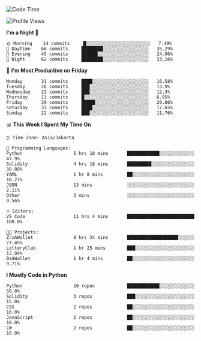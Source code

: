 <!--START_SECTION:waka-->
![Code Time](http://img.shields.io/badge/Code%20Time-989%20hrs%2022%20mins-blue)

![Profile Views](http://img.shields.io/badge/Profile%20Views-3-blue)

**I'm a Night 🦉** 

```text
🌞 Morning    14 commits     █░░░░░░░░░░░░░░░░░░░░░░░░   7.49% 
🌆 Daytime    66 commits     ████████░░░░░░░░░░░░░░░░░   35.29% 
🌃 Evening    45 commits     ██████░░░░░░░░░░░░░░░░░░░   24.06% 
🌙 Night      62 commits     ████████░░░░░░░░░░░░░░░░░   33.16%

```
📅 **I'm Most Productive on Friday** 

```text
Monday       31 commits     ████░░░░░░░░░░░░░░░░░░░░░   16.58% 
Tuesday      26 commits     ███░░░░░░░░░░░░░░░░░░░░░░   13.9% 
Wednesday    23 commits     ███░░░░░░░░░░░░░░░░░░░░░░   12.3% 
Thursday     13 commits     █░░░░░░░░░░░░░░░░░░░░░░░░   6.95% 
Friday       39 commits     █████░░░░░░░░░░░░░░░░░░░░   20.86% 
Saturday     33 commits     ████░░░░░░░░░░░░░░░░░░░░░   17.65% 
Sunday       22 commits     ███░░░░░░░░░░░░░░░░░░░░░░   11.76%

```


📊 **This Week I Spent My Time On** 

```text
⌚︎ Time Zone: Asia/Jakarta

💬 Programming Languages: 
Python                   5 hrs 18 mins       ████████████░░░░░░░░░░░░░   47.9% 
Solidity                 4 hrs 18 mins       █████████░░░░░░░░░░░░░░░░   38.88% 
YAML                     1 hr 8 mins         ██░░░░░░░░░░░░░░░░░░░░░░░   10.27% 
JSON                     13 mins             ░░░░░░░░░░░░░░░░░░░░░░░░░   2.11% 
Other                    3 mins              ░░░░░░░░░░░░░░░░░░░░░░░░░   0.56%

🔥 Editors: 
VS Code                  11 hrs 4 mins       █████████████████████████   100.0%

🐱‍💻 Projects: 
ZrxAWallet               8 hrs 34 mins       ███████████████████░░░░░░   77.45% 
LotteryClub              1 hr 25 mins        ███░░░░░░░░░░░░░░░░░░░░░░   12.84% 
0xAWallet                1 hr 4 mins         ██░░░░░░░░░░░░░░░░░░░░░░░   9.71%

```

**I Mostly Code in Python** 

```text
Python                   10 repos            ████████████░░░░░░░░░░░░░   50.0% 
Solidity                 3 repos             ███░░░░░░░░░░░░░░░░░░░░░░   15.0% 
CSS                      2 repos             ██░░░░░░░░░░░░░░░░░░░░░░░   10.0% 
JavaScript               2 repos             ██░░░░░░░░░░░░░░░░░░░░░░░   10.0% 
C#                       2 repos             ██░░░░░░░░░░░░░░░░░░░░░░░   10.0%

```



<!--END_SECTION:waka-->
